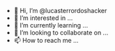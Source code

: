 - 👋 Hi, I’m @lucasterrordoshacker
- 👀 I’m interested in ...
- 🌱 I’m currently learning ...
- 💞️ I’m looking to collaborate on ...
- 📫 How to reach me ...

<!---
lucasterrordoshacker/lucasterrordoshacker is a ✨ special ✨ repository because its `README.md` (this file) appears on your GitHub profile.
You can click the Preview link to take a look at your changes.
--->
